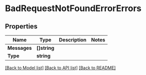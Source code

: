 # BadRequestNotFoundErrorErrors

## Properties

Name | Type | Description | Notes
------------ | ------------- | ------------- | -------------
**Messages** | **[]string** |  | 
**Type** | **string** |  | 

[[Back to Model list]](../README.md#documentation-for-models) [[Back to API list]](../README.md#documentation-for-api-endpoints) [[Back to README]](../README.md)


